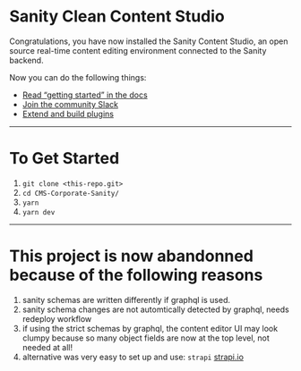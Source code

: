 # Sanity Clean Content Studio

Congratulations, you have now installed the Sanity Content Studio, an open source real-time content editing environment connected to the Sanity backend.

Now you can do the following things:

- [Read “getting started” in the docs](https://www.sanity.io/docs/introduction/getting-started?utm_source=readme)
- [Join the community Slack](https://slack.sanity.io/?utm_source=readme)
- [Extend and build plugins](https://www.sanity.io/docs/content-studio/extending?utm_source=readme)



---


# To Get Started

1. `git clone <this-repo.git>`
2. `cd CMS-Corporate-Sanity/`
3. `yarn`
4. `yarn dev`

---

# This project is now abandonned because of the following reasons

1. sanity schemas are written differently if graphql is used.
2. sanity schema changes are not automtically detected by graphql, needs redeploy workflow
3. if using the strict schemas by graphql, the content editor UI may look clumpy because so many object fields are now at the top level, not needed at all!
4. alternative was very easy to set up and use: `strapi` [strapi.io](https://strapi.io/)
